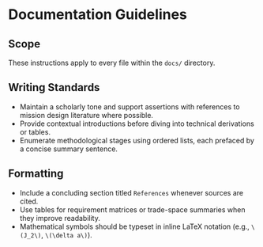 # Documentation Guidelines

## Scope
These instructions apply to every file within the `docs/` directory.

## Writing Standards
- Maintain a scholarly tone and support assertions with references to mission design literature where possible.
- Provide contextual introductions before diving into technical derivations or tables.
- Enumerate methodological stages using ordered lists, each prefaced by a concise summary sentence.

## Formatting
- Include a concluding section titled `References` whenever sources are cited.
- Use tables for requirement matrices or trade-space summaries when they improve readability.
- Mathematical symbols should be typeset in inline LaTeX notation (e.g., `\(J_2\)`, `\(\delta a\)`).
